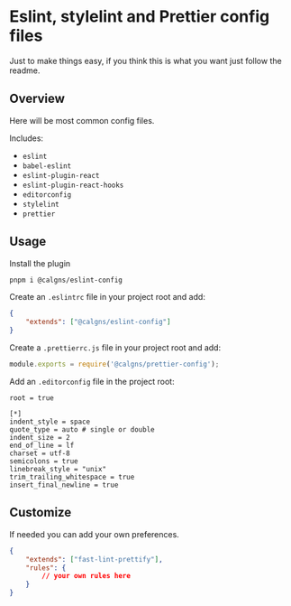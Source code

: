 # Eslint, stylelint and Prettier config files

Just to make things easy, if you think this is what you want just follow the readme.

## Overview

Here will be most common config files.

Includes:

- `eslint`
- `babel-eslint`
- `eslint-plugin-react`
- `eslint-plugin-react-hooks`
- `editorconfig`
- `stylelint`
- `prettier`

## Usage

Install the plugin

```sh
pnpm i @calgns/eslint-config
```

Create an `.eslintrc` file in your project root and add:

```json
{
	"extends": ["@calgns/eslint-config"]
}
```

Create a `.prettierrc.js` file in your project root and add:

```js
module.exports = require('@calgns/prettier-config');
```

Add an `.editorconfig` file in the project root:

```
root = true

[*]
indent_style = space
quote_type = auto # single or double
indent_size = 2
end_of_line = lf
charset = utf-8
semicolons = true
linebreak_style = "unix"
trim_trailing_whitespace = true
insert_final_newline = true
```

## Customize

If needed you can add your own preferences.
```json
{
	"extends": ["fast-lint-prettify"],
	"rules": {
		// your own rules here
	}
}
```